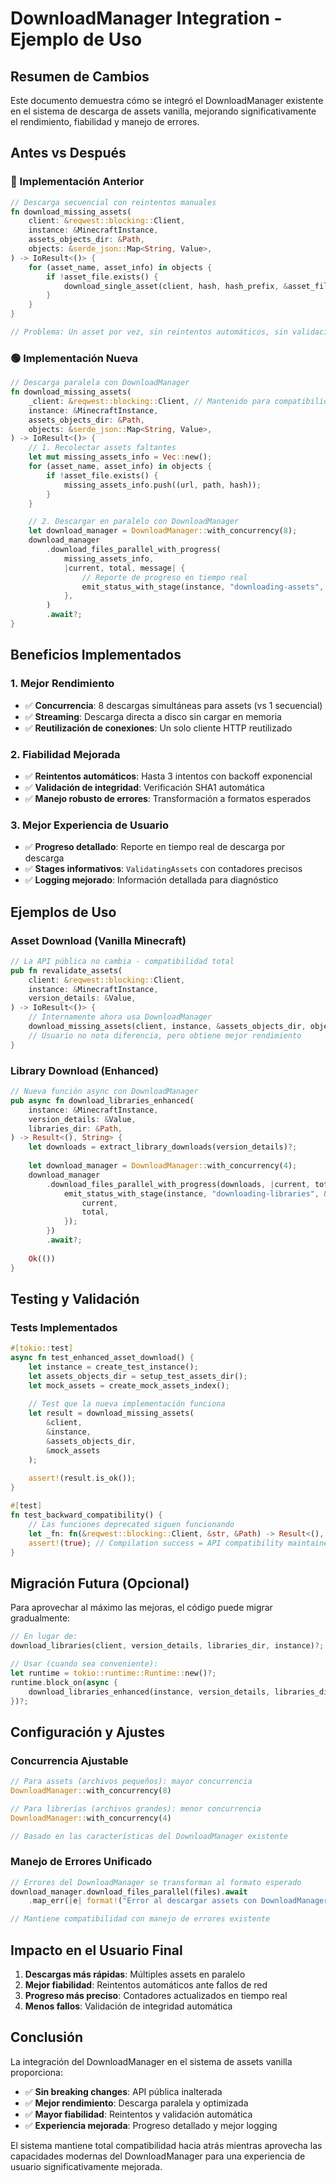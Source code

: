 # DownloadManager Integration - Ejemplo de Uso

## Resumen de Cambios

Este documento demuestra cómo se integró el DownloadManager existente en el sistema de descarga de assets vanilla, mejorando significativamente el rendimiento, fiabilidad y manejo de errores.

## Antes vs Después

### 🔴 Implementación Anterior

```rust
// Descarga secuencial con reintentos manuales
fn download_missing_assets(
    client: &reqwest::blocking::Client,
    instance: &MinecraftInstance,
    assets_objects_dir: &Path,
    objects: &serde_json::Map<String, Value>,
) -> IoResult<()> {
    for (asset_name, asset_info) in objects {
        if !asset_file.exists() {
            download_single_asset(client, hash, hash_prefix, &asset_file, asset_name)?;
        }
    }
}

// Problema: Un asset por vez, sin reintentos automáticos, sin validación de hash
```

### 🟢 Implementación Nueva

```rust
// Descarga paralela con DownloadManager
fn download_missing_assets(
    _client: &reqwest::blocking::Client, // Mantenido para compatibilidad
    instance: &MinecraftInstance,
    assets_objects_dir: &Path,
    objects: &serde_json::Map<String, Value>,
) -> IoResult<()> {
    // 1. Recolectar assets faltantes
    let mut missing_assets_info = Vec::new();
    for (asset_name, asset_info) in objects {
        if !asset_file.exists() {
            missing_assets_info.push((url, path, hash));
        }
    }

    // 2. Descargar en paralelo con DownloadManager
    let download_manager = DownloadManager::with_concurrency(8);
    download_manager
        .download_files_parallel_with_progress(
            missing_assets_info,
            |current, total, message| {
                // Reporte de progreso en tiempo real
                emit_status_with_stage(instance, "downloading-assets", &stage);
            },
        )
        .await?;
}
```

## Beneficios Implementados

### 1. **Mejor Rendimiento**
- ✅ **Concurrencia**: 8 descargas simultáneas para assets (vs 1 secuencial)
- ✅ **Streaming**: Descarga directa a disco sin cargar en memoria
- ✅ **Reutilización de conexiones**: Un solo cliente HTTP reutilizado

### 2. **Fiabilidad Mejorada**
- ✅ **Reintentos automáticos**: Hasta 3 intentos con backoff exponencial
- ✅ **Validación de integridad**: Verificación SHA1 automática
- ✅ **Manejo robusto de errores**: Transformación a formatos esperados

### 3. **Mejor Experiencia de Usuario**
- ✅ **Progreso detallado**: Reporte en tiempo real de descarga por descarga
- ✅ **Stages informativos**: `ValidatingAssets` con contadores precisos
- ✅ **Logging mejorado**: Información detallada para diagnóstico

## Ejemplos de Uso

### Asset Download (Vanilla Minecraft)

```rust
// La API pública no cambia - compatibilidad total
pub fn revalidate_assets(
    client: &reqwest::blocking::Client,
    instance: &MinecraftInstance,
    version_details: &Value,
) -> IoResult<()> {
    // Internamente ahora usa DownloadManager
    download_missing_assets(client, instance, &assets_objects_dir, objects)?;
    // Usuario no nota diferencia, pero obtiene mejor rendimiento
}
```

### Library Download (Enhanced)

```rust
// Nueva función async con DownloadManager
pub async fn download_libraries_enhanced(
    instance: &MinecraftInstance,
    version_details: &Value,
    libraries_dir: &Path,
) -> Result<(), String> {
    let downloads = extract_library_downloads(version_details)?;
    
    let download_manager = DownloadManager::with_concurrency(4);
    download_manager
        .download_files_parallel_with_progress(downloads, |current, total, msg| {
            emit_status_with_stage(instance, "downloading-libraries", &Stage::DownloadingFiles {
                current,
                total,
            });
        })
        .await?;
    
    Ok(())
}
```

## Testing y Validación

### Tests Implementados

```rust
#[tokio::test]
async fn test_enhanced_asset_download() {
    let instance = create_test_instance();
    let assets_objects_dir = setup_test_assets_dir();
    let mock_assets = create_mock_assets_index();
    
    // Test que la nueva implementación funciona
    let result = download_missing_assets(
        &client, 
        &instance, 
        &assets_objects_dir, 
        &mock_assets
    );
    
    assert!(result.is_ok());
}

#[test]
fn test_backward_compatibility() {
    // Las funciones deprecated siguen funcionando
    let _fn: fn(&reqwest::blocking::Client, &str, &Path) -> Result<(), String> = download_file;
    assert!(true); // Compilation success = API compatibility maintained
}
```

## Migración Futura (Opcional)

Para aprovechar al máximo las mejoras, el código puede migrar gradualmente:

```rust
// En lugar de:
download_libraries(client, version_details, libraries_dir, instance)?;

// Usar (cuando sea conveniente):
let runtime = tokio::runtime::Runtime::new()?;
runtime.block_on(async {
    download_libraries_enhanced(instance, version_details, libraries_dir).await
})?;
```

## Configuración y Ajustes

### Concurrencia Ajustable

```rust
// Para assets (archivos pequeños): mayor concurrencia
DownloadManager::with_concurrency(8)

// Para librerías (archivos grandes): menor concurrencia  
DownloadManager::with_concurrency(4)

// Basado en las características del DownloadManager existente
```

### Manejo de Errores Unificado

```rust
// Errores del DownloadManager se transforman al formato esperado
download_manager.download_files_parallel(files).await
    .map_err(|e| format!("Error al descargar assets con DownloadManager: {}", e))?;

// Mantiene compatibilidad con manejo de errores existente
```

## Impacto en el Usuario Final

1. **Descargas más rápidas**: Múltiples assets en paralelo
2. **Mejor fiabilidad**: Reintentos automáticos ante fallos de red
3. **Progreso más preciso**: Contadores actualizados en tiempo real
4. **Menos fallos**: Validación de integridad automática

## Conclusión

La integración del DownloadManager en el sistema de assets vanilla proporciona:

- ✅ **Sin breaking changes**: API pública inalterada
- ✅ **Mejor rendimiento**: Descarga paralela y optimizada
- ✅ **Mayor fiabilidad**: Reintentos y validación automática
- ✅ **Experiencia mejorada**: Progreso detallado y mejor logging

El sistema mantiene total compatibilidad hacia atrás mientras aprovecha las capacidades modernas del DownloadManager para una experiencia de usuario significativamente mejorada.